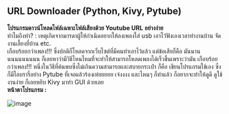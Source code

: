 ## URL Downloader (Python, Kivy, Pytube)
**โปรแกรมดาวน์โหลดไฟล์เฉพาะไฟล์เสียงด้วย Youtube URL อย่างง่าย**
<br />
ทำไมถึงทำ? : เหตุเกิดจากมารดาผู้ให้กำเนิดอยากให้ลงเพลงใส่ usb เอาไว้ฟังเองเวลาทำงานบ้าน จัดงานเลี้ยงที่บ้าน etc.
<br />
เกือบร้อยกว่าเพลง!!! ซึ่งปกติก็โหลดจากเว็บไซต์ที่มีคนทำเอาไว้แล้ว แต่ข้อเสียก็คือ มันนานนนนนนนนนน ก็เลยหาว่ามีวิธีไหนไหมที่จะทำให้สามารถโหลดเพลงได้เร็วขึ้นเพราะว่ามัน เกือบร้อยกว่าเพลง!!!
หนึ่งในวิธีที่ค้นพบซึ่งไม่เกินความสามารถและสบายกระเป๋า ก็คือ เขียนโปรแกรมใช้เอง ซึ่งก็มีไลบรารี่อย่าง Pytube ที่เจอแล้วร้องเห๋ยยยยย เจ๋งงงง และไหนๆ ก็ทำแล้ว ก็อยากจะทำให้ดูดี ดูใช้งานง่าย ก็เลยหยิบ Kivy มาทำ GUI ด้วยเลย
<br />
**หน้าตาโปรแกรม :**
<br />

![image](https://github.com/snilth/python-kivy-url-downloader/assets/172616383/5f4bd01f-6dc5-4d48-9b16-0ff5191ae5a7)



